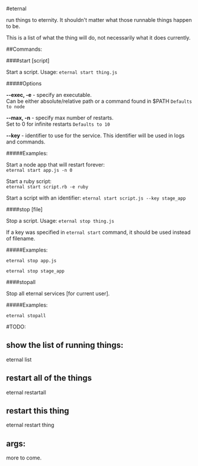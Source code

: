 #eternal

run things to eternity. It shouldn't matter what those runnable things happen to be.

This is a list of what the thing will do, not necessarily what it does currently.


##Commands:

####start \[script\]

Start a script. Usage: `eternal start thing.js`

#####Options

**--exec, -e** - specify an executable.  
Can be either absolute/relative path or a command found in $PATH
`Defaults to node`

**--max, -n** - specify max number of restarts.  
Set to 0 for infinite restarts
`Defaults to 10`

**--key** - identifier to use for the service. This identifier will be used in logs and commands.

#####Examples:

Start a node app that will restart forever:  
`eternal start app.js -n 0`

Start a ruby script:  
`eternal start script.rb -e ruby`

Start a script with an identifier:
`eternal start script.js --key stage_app`

####stop \[file\]

Stop a script. Usage: `eternal stop thing.js`

If a key was specified in `eternal start` command, it should be used instead of filename.

#####Examples:

`eternal stop app.js`

`eternal stop stage_app`


####stopall

Stop all eternal services \[for current user\].

#####Examples:

`eternal stopall`


#TODO:

show the list of running things:
--------------------------------

eternal list


restart all of the things
-------------------------

eternal restartall

restart this thing
------------------

eternal restart thing

args:
-----

more to come.
